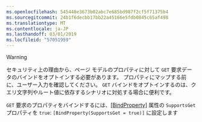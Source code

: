 ```yaml
---
ms.openlocfilehash: 545448e3673b02abc7e685bd987f2cf5f71375b4
ms.sourcegitcommit: 24b1f6decbb17bb22a45166e5fdb0845c65af498
ms.translationtype: MT
ms.contentlocale: ja-JP
ms.lasthandoff: 03/01/2019
ms.locfileid: "57051959"
---
```

> [!WARNING]
> セキュリティ上の理由から、ページ モデルのプロパティに対して `GET` 要求データのバインドをオプトインする必要があります。 プロパティにマップする前に、ユーザー入力を確認してください。 `GET` バインドをオプトインするのは、クエリ文字列やルート値に依存するシナリオに対処する場合に便利です。
>
> `GET` 要求のプロパティをバインドするには、[[BindProperty]](/dotnet/api/microsoft.aspnetcore.mvc.bindpropertyattribute) 属性の `SupportsGet` プロパティを `true`: `[BindProperty(SupportsGet = true)]` に設定します

